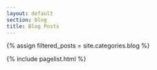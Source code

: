 ```yaml
---
layout: default
section: blog
title: Blog Posts
---
```


{% assign filtered_posts = site.categories.blog %}

{% include pagelist.html %}


